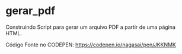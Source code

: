 # gerar_pdf
Construindo Script para gerar um arquivo PDF a partir de uma página HTML.


Código Fonte no CODEPEN: https://codepen.io/nagasai/pen/JKKNMK
